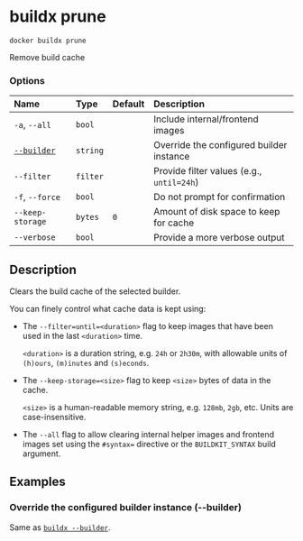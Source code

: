 # buildx prune

```text
docker buildx prune
```

<!---MARKER_GEN_START-->
Remove build cache

### Options

| Name                    | Type     | Default | Description                               |
|:------------------------|:---------|:--------|:------------------------------------------|
| `-a`, `--all`           | `bool`   |         | Include internal/frontend images          |
| [`--builder`](#builder) | `string` |         | Override the configured builder instance  |
| `--filter`              | `filter` |         | Provide filter values (e.g., `until=24h`) |
| `-f`, `--force`         | `bool`   |         | Do not prompt for confirmation            |
| `--keep-storage`        | `bytes`  | `0`     | Amount of disk space to keep for cache    |
| `--verbose`             | `bool`   |         | Provide a more verbose output             |


<!---MARKER_GEN_END-->

## Description

Clears the build cache of the selected builder.

You can finely control what cache data is kept using:

- The `--filter=until=<duration>` flag to keep images that have been used in
  the last `<duration>` time.

  `<duration>` is a duration string, e.g. `24h` or `2h30m`, with allowable
  units of `(h)ours`, `(m)inutes` and `(s)econds`.

- The `--keep-storage=<size>` flag to keep `<size>` bytes of data in the cache.

  `<size>` is a human-readable memory string, e.g. `128mb`, `2gb`, etc. Units
  are case-insensitive.

- The `--all` flag to allow clearing internal helper images and frontend images
  set using the `#syntax=` directive or the `BUILDKIT_SYNTAX` build argument.

## Examples

### <a name="builder"></a> Override the configured builder instance (--builder)

Same as [`buildx --builder`](buildx.md#builder).
